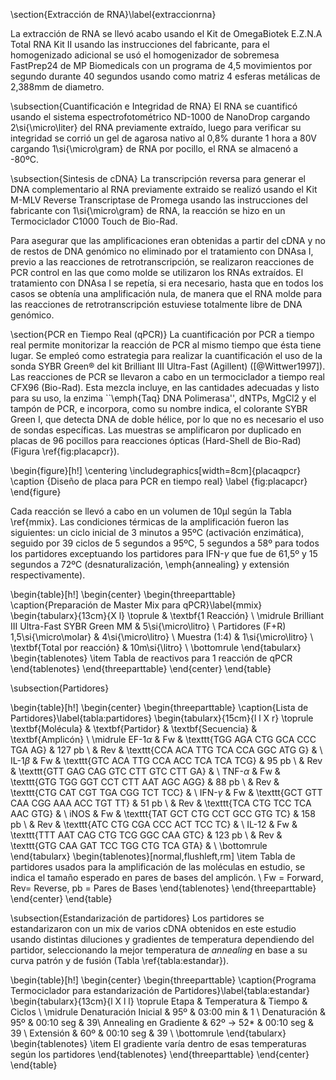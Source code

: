 \section{Extracción de RNA}\label{extraccionrna}

La extracción de RNA se llevó acabo usando el Kit de OmegaBiotek E.Z.N.A Total RNA Kit II usando las instrucciones del fabricante, para el homogenizado adicional se usó el homogenizador de sobremesa FastPrep24 de MP Biomedicals con un programa de 4,5 movimientos por segundo durante 40 segundos usando como matriz 4 esferas metálicas de 2,388mm de diametro.


\subsection{Cuantificación e Integridad de RNA}
El RNA se cuantificó usando el sistema espectrofotométrico ND-1000 de NanoDrop cargando 2\si{\micro\liter} del RNA previamente extraído, luego para verificar su integridad se corrió un gel de agarosa nativo al 0,8\%  durante 1 hora a 80V cargando 1\si{\micro\gram} de RNA por pocillo, el RNA se almacenó a -80ºC.

\subsection{Sintesis de cDNA}
La transcripción reversa para generar el DNA complementario al RNA previamente extraido se realizó usando el Kit M-MLV Reverse Transcriptase de Promega usando las instrucciones del fabricante con 1\si{\micro\gram} de RNA, la reacción se hizo en un Termociclador C1000 Touch de Bio-Rad.

Para asegurar que las amplificaciones eran obtenidas a partir del cDNA y no de restos de DNA genómico no eliminado por el tratamiento con DNAsa I, previo a las reacciones de retrotranscripción, se realizaron reacciones de PCR control en las que como molde se utilizaron los RNAs extraídos. El tratamiento con DNAsa I se repetía, si era necesario, hasta que en todos los casos se obtenía una amplificación nula, de manera que el RNA molde para las reacciones de retrotranscripción estuviese totalmente libre de DNA genómico.


\section{PCR en Tiempo Real (qPCR)}
La cuantificación por PCR a tiempo real permite monitorizar la reacción de PCR al 
mismo tiempo que ésta tiene lugar. Se empleó como estrategia para realizar la cuantificación el uso de la sonda SYBR Green® del kit Brilliant III Ultra-Fast (Agillent) ([@Wittwer1997]). 
Las reacciones de PCR se llevaron a cabo en un termociclador a tiempo real CFX96 (Bio-Rad). Esta mezcla incluye, en las cantidades adecuadas y listo para su uso, la enzima ``\emph{Taq} DNA Polimerasa'', dNTPs, MgCl2 y el tampón de PCR, e incorpora, como su nombre 
indica, el colorante SYBR Green I, que detecta DNA de doble hélice, por lo que no es 
necesario el uso de sondas específicas. Las muestras se amplificaron por duplicado en 
placas de 96 pocillos para reacciones ópticas (Hard-Shell de Bio-Rad) (Figura \ref{fig:placapcr}).

\begin{figure}[h!]
	\centering
	\includegraphics[width=8cm]{placaqpcr}
	\caption {Diseño de placa para PCR en tiempo real}
	\label {fig:placapcr}
\end{figure}

Cada reacción se llevó a cabo en un volumen de 10µl según la Tabla \ref{mmix}. Las 
condiciones térmicas de la amplificación fueron las siguientes: un ciclo inicial de 3 
minutos a 95ºC (activación enzimática), seguido por 39 ciclos de 5 segundos a 95ºC, 5 segundos a 58º para todos los partidores exceptuando los partidores para IFN-$\gamma$ que fue de 61,5º y 15 segundos a 72ºC (desnaturalización, \emph{annealing} y extensión respectivamente).

\begin{table}[h!]
\begin{center}
\begin{threeparttable}
\caption{Preparación de Master Mix para qPCR}\label{mmix}
\begin{tabularx}{13cm}{X l}
\toprule
 & \textbf{1 Reacción} \\
\midrule
Brilliant III Ultra-Fast SYBR Green MM & 5\si{\micro\litro}  \\
Partidores (F+R) 1,5\si{\micro\molar} & 4\si{\micro\litro} \\
Muestra (1:4) & 1\si{\micro\litro} \\
\textbf{Total por reacción} & 10m\si{\litro} \\
\bottomrule
\end{tabularx}
\begin{tablenotes}
	\item Tabla de reactivos para 1 reacción de qPCR
\end{tablenotes}
\end{threeparttable}
\end{center}
\end{table}

\subsection{Partidores}

\begin{table}[h!]
  	\begin{center}
    	\begin{threeparttable}
      	\caption{Lista de Partidores}\label{tabla:partidores}
      		\begin{tabularx}{15cm}{l l X r}
			\toprule
			\textbf{Molécula} & \textbf{Partidor} & \textbf{Secuencia} & \textbf{Amplicón} \\
			\midrule
			EF-1$\alpha$ & Fw & \texttt{TGG AGA CTG GCA CCC TGA AG} & 127 pb \\
						& Rev & \texttt{CCA ACA TTG TCA CCA GGC ATG G} & \\
			IL-1$\beta$ & Fw & \texttt{GTC ACA TTG CCA ACC TCA TCA TCG} & 95 pb \\
	 					& Rev & \texttt{GTT GAG CAG GTC CTT GTC CTT GA} & \\
			TNF-$\alpha$ & Fw & \texttt{GTG TGG GGT CCT CTT AAT AGC AGG} & 88 pb \\
				 		& Rev & \texttt{CTG CAT CGT TGA CGG TCT TCC} & \\
			IFN-$\gamma$ 	& Fw & \texttt{GCT GTT CAA CGG AAA ACC TGT TT} & 51 pb \\
						& Rev & \texttt{TCA CTG TCC TCA AAC GTG} & \\
			iNOS 	& Fw & \texttt{TAT GCT CTG CCT GCC GTG TC} & 158 pb \\
		  			& Rev & \texttt{ATC CTG CGA CCC ACT TCC TC} & \\
			IL-12 	& Fw & \texttt{TTT AAT CAG CTG TCG GGC CAA GTC} & 123 pb \\
					& Rev & \texttt{GTG CAA GAT TCC TGG CTG TCA GTA} &  \\
			\bottomrule
			\end{tabularx}
			\begin{tablenotes}[normal,flushleft,rm]
				\item Tabla de partidores usados para la amplificación de las moléculas en estudio, se indica el tamaño esperado en pares de bases del amplicón. \\ Fw = Forward, Rev= Reverse, pb = Pares de Bases
			\end{tablenotes}
		\end{threeparttable}
	\end{center}
\end{table}

\subsection{Estandarización de partidores}
Los partidores se estandarizaron con un mix de varios cDNA obtenidos en este estudio usando distintas diluciones y gradientes de temperatura dependiendo del partidor, seleccionando la mejor temperatura de _annealing_ en base a su curva patrón y de fusión (Tabla \ref{tabla:estandar}).

\begin{table}[h!]
  \begin{center}
    \begin{threeparttable}
      \caption{Programa Termociclador para estandarización de Partidores}\label{tabla:estandar}
      \begin{tabularx}{13cm}{l X l l}
     \toprule
	Etapa & Temperatura & Tiempo & Ciclos \\
	\midrule
	Denaturación Inicial & 95º & 03:00 min & 1 \\
	Denaturación & 95º & 00:10 seg & 39\\
	Annealing en Gradiente & 62º $\rightarrow$ 52* & 00:10 seg & 39 \\
	Extensión & 60º & 00:10 seg & 39 \\
	\bottomrule
      \end{tabularx}
    \begin{tablenotes}
      \item El gradiente varía dentro de esas temperaturas según los partidores
\end{tablenotes}
\end{threeparttable}
\end{center}
\end{table}
